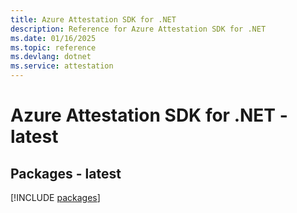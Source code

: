 ```yaml
---
title: Azure Attestation SDK for .NET
description: Reference for Azure Attestation SDK for .NET
ms.date: 01/16/2025
ms.topic: reference
ms.devlang: dotnet
ms.service: attestation
---
```

# Azure Attestation SDK for .NET - latest
## Packages - latest
[!INCLUDE [packages](attestation-index.md)]